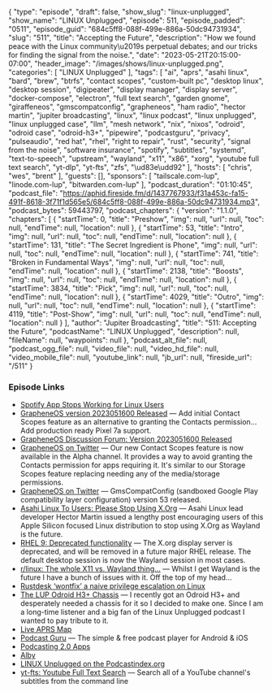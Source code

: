 {
  "type": "episode",
  "draft": false,
  "show_slug": "linux-unplugged",
  "show_name": "LINUX Unplugged",
  "episode": 511,
  "episode_padded": "0511",
  "episode_guid": "684c5ff8-088f-499e-886a-50dc94731934",
  "slug": "511",
  "title": "Accepting the Future",
  "description": "How we found peace with the Linux community\u2019s perpetual debates; and our tricks for finding the signal from the noise.",
  "date": "2023-05-21T20:15:00-07:00",
  "header_image": "/images/shows/linux-unplugged.png",
  "categories": [
    "LINUX Unplugged"
  ],
  "tags": [
    "ai",
    "aprs",
    "asahi linux",
    "bard",
    "brew",
    "btrfs",
    "contact scopes",
    "custom-built pc",
    "desktop linux",
    "desktop session",
    "digipeater",
    "display manager",
    "display server",
    "docker-compose",
    "electron",
    "full text search",
    "garden gnome",
    "giraffeneos",
    "gmscompatconfig",
    "grapheneos",
    "ham radio",
    "hector martin",
    "jupiter broadcasting",
    "linux",
    "linux podcast",
    "linux unplugged",
    "linux unplugged case",
    "llm",
    "mesh network",
    "nix",
    "nixos",
    "odroid",
    "odroid case",
    "odroid-h3+",
    "pipewire",
    "podcastguru",
    "privacy",
    "pulseaudio",
    "red hat",
    "rhel",
    "right to repair",
    "rust",
    "security",
    "signal from the noise",
    "software insurance",
    "spotify",
    "subtitles",
    "systemd",
    "text-to-speech",
    "upstream",
    "wayland",
    "x11",
    "x86",
    "xorg",
    "youtube full text search",
    "yt-dlp",
    "yt-fts",
    "zfs",
    "\ud83e\udd92"
  ],
  "hosts": [
    "chris",
    "wes",
    "brent"
  ],
  "guests": [],
  "sponsors": [
    "tailscale.com-lup",
    "linode.com-lup",
    "bitwarden.com-lup"
  ],
  "podcast_duration": "01:10:45",
  "podcast_file": "https://aphid.fireside.fm/d/1437767933/f31a453c-fa15-491f-8618-3f71f1d565e5/684c5ff8-088f-499e-886a-50dc94731934.mp3",
  "podcast_bytes": 59443797,
  "podcast_chapters": {
    "version": "1.1.0",
    "chapters": [
      {
        "startTime": 0,
        "title": "Preshow",
        "img": null,
        "url": null,
        "toc": null,
        "endTime": null,
        "location": null
      },
      {
        "startTime": 53,
        "title": "Intro",
        "img": null,
        "url": null,
        "toc": null,
        "endTime": null,
        "location": null
      },
      {
        "startTime": 131,
        "title": "The Secret Ingredient is Phone",
        "img": null,
        "url": null,
        "toc": null,
        "endTime": null,
        "location": null
      },
      {
        "startTime": 741,
        "title": "Broken in Fundamental Ways",
        "img": null,
        "url": null,
        "toc": null,
        "endTime": null,
        "location": null
      },
      {
        "startTime": 2138,
        "title": "Boosts",
        "img": null,
        "url": null,
        "toc": null,
        "endTime": null,
        "location": null
      },
      {
        "startTime": 3834,
        "title": "Pick",
        "img": null,
        "url": null,
        "toc": null,
        "endTime": null,
        "location": null
      },
      {
        "startTime": 4029,
        "title": "Outro",
        "img": null,
        "url": null,
        "toc": null,
        "endTime": null,
        "location": null
      },
      {
        "startTime": 4119,
        "title": "Post-Show",
        "img": null,
        "url": null,
        "toc": null,
        "endTime": null,
        "location": null
      }
    ],
    "author": "Jupiter Broadcasting",
    "title": "511: Accepting the Future",
    "podcastName": "LINUX Unplugged",
    "description": null,
    "fileName": null,
    "waypoints": null
  },
  "podcast_alt_file": null,
  "podcast_ogg_file": null,
  "video_file": null,
  "video_hd_file": null,
  "video_mobile_file": null,
  "youtube_link": null,
  "jb_url": null,
  "fireside_url": "/511"
}


### Episode Links

  * [Spotify App Stops Working for Linux Users](https://community.spotify.com/t5/Desktop-Linux/Starting-today-17-may-2023-I-can-t-login-in-the-app-it-says-quot/td-p/5582238 "Spotify App Stops Working for Linux Users")
  * [GrapheneOS version 2023051600 Released](https://twitter.com/GrapheneOS/status/1658690148920590336 "GrapheneOS version 2023051600 Released") — Add initial Contact Scopes feature as an alternative to granting the Contacts permission... Add production ready Pixel 7a support.
  * [GrapheneOS Discussion Forum: Version 2023051600 Released](https://discuss.grapheneos.org/d/5049-grapheneos-version-2023051600-released "GrapheneOS Discussion Forum: Version 2023051600 Released")
  * [GrapheneOS on Twitter](https://twitter.com/GrapheneOS/status/1658692813306093568 "GrapheneOS on Twitter") — Our new Contact Scopes feature is now available in the Alpha channel. It provides a way to avoid granting the Contacts permission for apps requiring it. It's similar to our Storage Scopes feature replacing needing any of the media/storage permissions.
  * [GrapheneOS on Twitter](https://twitter.com/GrapheneOS/status/1659996624251133956 "GrapheneOS on Twitter") — GmsCompatConfig (sandboxed Google Play compatibility layer configuration) version 53 released.
  * [Asahi Linux To Users: Please Stop Using X.Org](https://www.phoronix.com/news/Asahi-Linux-Stop-X.Org "Asahi Linux To Users: Please Stop Using X.Org") — Asahi Linux lead developer Hector Martin issued a lengthy post encouraging users of this Apple Silicon focused Linux distribution to stop using X.Org as Wayland is the future.
  * [RHEL 9: Deprecated functionality](https://access.redhat.com/documentation/pt-br/red_hat_enterprise_linux/9/html/9.0_release_notes/deprecated_functionality "RHEL 9: Deprecated functionality") — The X.org display server is deprecated, and will be removed in a future major RHEL release. The default desktop session is now the Wayland session in most cases.
  * [r/linux: The whole X11 vs. Wayland thing…](https://www.reddit.com/r/linux/comments/13hn54f/the_whole_x11_vs_wayland_thing/ "r/linux: The whole X11 vs. Wayland thing…") — Whilst I get Wayland is the future I have a bunch of issues with it. Off the top of my head…
  * [Rustdesk ‘wontfix’ a naive privilege escalation on Linux](https://old.reddit.com/r/linux/comments/13ghhqw/rustdesk_wontfix_a_naive_privilege_escalation_on/ "Rustdesk ‘wontfix’ a naive privilege escalation on Linux")
  * [The LUP Odroid H3+ Chassis](https://github.com/ripxorip/lup_odroid "The LUP Odroid H3+ Chassis") — I recently got an Odroid H3+ and desperately needed a chassis for it so I decided to make one. Since I am a long-time listener and a big fan of the Linux Unplugged podcast I wanted to pay tribute to it.
  * [Live APRS Map](http://aprs.fi/ "Live APRS Map")
  * [Podcast Guru](https://podcastguru.io/ "Podcast Guru") — The simple & free podcast player for Android & iOS
  * [Podcasting 2.0 Apps](https://podcastindex.org/apps?appTypes=app&elements=Value "Podcasting 2.0 Apps")
  * [Alby](https://getalby.com/ "Alby")
  * [LINUX Unplugged on the Podcastindex.org](https://podcastindex.org/podcast/575694 "LINUX Unplugged on the Podcastindex.org")
  * [yt-fts: Youtube Full Text Search](https://github.com/NotJoeMartinez/yt-fts "yt-fts: Youtube Full Text Search") — Search all of a YouTube channel's subtitles from the command line


